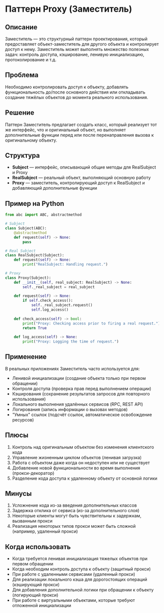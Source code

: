 # Паттерн Proxy (Заместитель)

## Описание
Заместитель — это структурный паттерн проектирования, который предоставляет объект-заместитель для другого объекта и контролирует доступ к нему. Заместитель может выполнять множество полезных задач: контроль доступа, кэширование, ленивую инициализацию, протоколирование и т.д.

## Проблема
Необходимо контролировать доступ к объекту, добавлять функциональность до/после основного действия или откладывать создание тяжёлых объектов до момента реального использования.

## Решение
Паттерн Заместитель предлагает создать класс, который реализует тот же интерфейс, что и оригинальный объект, но выполняет дополнительные функции перед или после перенаправления вызова к оригинальному объекту.

## Структура
- **Subject** — интерфейс, описывающий общие методы для RealSubject и Proxy
- **RealSubject** — реальный объект, выполняющий основную работу
- **Proxy** — заместитель, контролирующий доступ к RealSubject и добавляющий дополнительные функции

## Пример на Python

```python
from abc import ABC, abstractmethod

# Subject
class Subject(ABC):
    @abstractmethod
    def request(self) -> None:
        pass

# Real Subject
class RealSubject(Subject):
    def request(self) -> None:
        print("RealSubject: Handling request.")

# Proxy
class Proxy(Subject):
    def __init__(self, real_subject: RealSubject) -> None:
        self._real_subject = real_subject
    
    def request(self) -> None:
        if self.check_access():
            self._real_subject.request()
            self.log_access()
    
    def check_access(self) -> bool:
        print("Proxy: Checking access prior to firing a real request.")
        return True
    
    def log_access(self) -> None:
        print("Proxy: Logging the time of request.")
```

## Применение
В реальных приложениях Заместитель часто используется для:
- Ленивой инициализации (создание объекта только при первом обращении)
- Контроля доступа (проверка прав перед выполнением операции)
- Кэширования (сохранение результатов запросов для повторного использования)
- Локального выполнения удалённых сервисов (RPC, REST API)
- Логирования (запись информации о вызовах методов)
- "Умных" ссылок (подсчёт ссылок, автоматическое освобождение ресурсов)

## Плюсы
1. Контроль над оригинальным объектом без изменения клиентского кода
2. Управление жизненным циклом объектов (ленивая загрузка)
3. Работа с объектом даже когда он недоступен или не существует
4. Добавление новой функциональности во время выполнения (прокси-декоратор)
5. Разделение кода доступа к удаленному объекту от основной логики

## Минусы
1. Усложнение кода из-за введения дополнительных классов
2. Задержка отклика от сервиса (из-за дополнительного слоя)
3. Некоторые клиенты могут быть чувствительны к задержкам, вызванным прокси
4. Реализация некоторых типов прокси может быть сложной (например, удаленный прокси)

## Когда использовать
- Когда требуется ленивая инициализация тяжелых объектов при первом обращении
- Когда необходим контроль доступа к объекту (защитный прокси)
- При работе с удаленными сервисами (удаленный прокси)
- Для реализации локального кэша для дорогостоящих операций (кэширующий прокси)
- Для добавления дополнительной логики при обращении к объекту (логирующий прокси)
- При работе с виртуальными объектами, которые требуют отложенной инициализации
